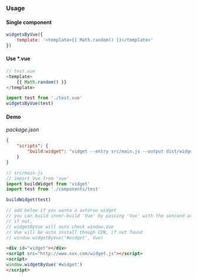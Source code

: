 ### Usage

#### Single component

```JavaScript
widgetsByVue({
    template: '<template>{{ Math.random() }}</template>'
})
```

#### Use *.vue

```vue.js
// test.vue
<template>
    {{ Math.random() }}
</template>
```

```JavaScript
import test from './test.vue'
widgetsByVue(test)
```

#### Demo

*package.json*

```json
{
    "scripts": {
        "build:widget": "vidget --entry src/main.js --output dist/widget.js"
    }
}
```

```JavaScript
// src/main.js
// import Vue from 'vue'
import buildWidget from 'vidget'
import test from './components/test'

buildWidget(test)

// add below if you wanna a autorun widget
// you can build inner-build 'Vue' by passing 'Vue' with the sencond argv
// if not,
// widgetByVue will auto check window.Vue
// Vue will be auto install though CDN, if not found
// window.widgetByVue('#widget', Vue)
```

```html
<div id="widget"></div>
<script src="http://www.xxx.com/widget.js"></script>
<script>
window.widgetByVue('#widget')
</script>
```

